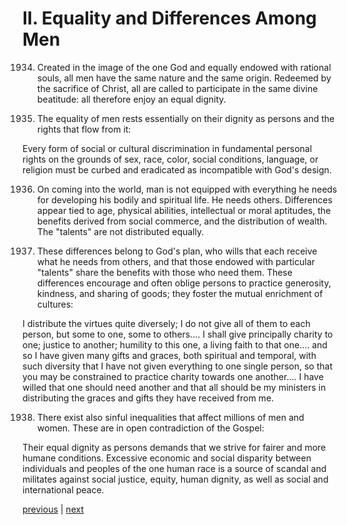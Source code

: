 # II. Equality and Differences Among Men

1934. Created in the image of the one God and equally endowed with rational souls, all men have the same nature and the same origin. Redeemed by the sacrifice of Christ, all are called to participate in the same divine beatitude: all therefore enjoy an equal dignity.

1935. The equality of men rests essentially on their dignity as persons and the rights that flow from it:

Every form of social or cultural discrimination in fundamental personal rights on the grounds of sex, race, color, social conditions, language, or religion must be curbed and eradicated as incompatible with God's design.

1936. On coming into the world, man is not equipped with everything he needs for developing his bodily and spiritual life. He needs others. Differences appear tied to age, physical abilities, intellectual or moral aptitudes, the benefits derived from social commerce, and the distribution of wealth. The "talents" are not distributed equally.

1937. These differences belong to God's plan, who wills that each receive what he needs from others, and that those endowed with particular "talents" share the benefits with those who need them. These differences encourage and often oblige persons to practice generosity, kindness, and sharing of goods; they foster the mutual enrichment of cultures:

I distribute the virtues quite diversely; I do not give all of them to each person, but some to one, some to others.... I shall give principally charity to one; justice to another; humility to this one, a living faith to that one.... and so I have given many gifts and graces, both spiritual and temporal, with such diversity that I have not given everything to one single person, so that you may be constrained to practice charity towards one another.... I have willed that one should need another and that all should be my ministers in distributing the graces and gifts they have received from me.

1938. There exist also sinful inequalities that affect millions of men and women. These are in open contradiction of the Gospel:

Their equal dignity as persons demands that we strive for fairer and more humane conditions. Excessive economic and social disparity between individuals and peoples of the one human race is a source of scandal and militates against social justice, equity, human dignity, as well as social and international peace.

[previous](https://github.com/Tenari/non-fiction/blob/master/catechism/__P6O.md) | [next](https://github.com/Tenari/non-fiction/blob/master/catechism/__P6Q.md)